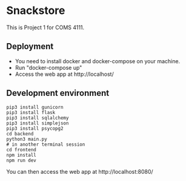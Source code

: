 # Snackstore
This is Project 1 for COMS 4111.
## Deployment
- You need to install docker and docker-compose on your machine.
- Run "docker-compose up"
- Access the web app at http://localhost/

## Development environment

    pip3 install gunicorn                                                                                                                 
    pip3 install flask                                                                                                                    
    pip3 install sqlalchemy                                                                                                               
    pip3 install simplejson                                                                                                               
    pip3 install psycopg2
    cd backend
    python3 main.py
    # in another terminal session
    cd frontend
    npm install
    npm run dev

You can then access the web app at http://localhost:8080/
